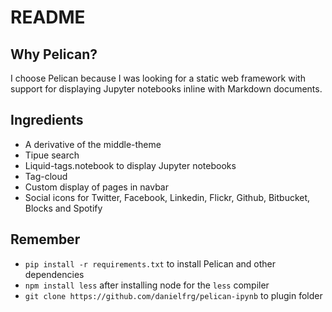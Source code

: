 # README #

## Why Pelican? ##
I choose Pelican because I was looking for a static web framework with support for displaying Jupyter notebooks inline with Markdown documents.

## Ingredients
* A derivative of the middle-theme
* Tipue search
* Liquid-tags.notebook to display Jupyter notebooks
* Tag-cloud
* Custom display of pages in navbar
* Social icons for Twitter, Facebook, Linkedin, Flickr, Github, Bitbucket, Blocks and Spotify

## Remember
* `pip install -r requirements.txt` to install Pelican and other dependencies
* `npm install less` after installing node for the `less` compiler
* `git clone https://github.com/danielfrg/pelican-ipynb` to plugin folder